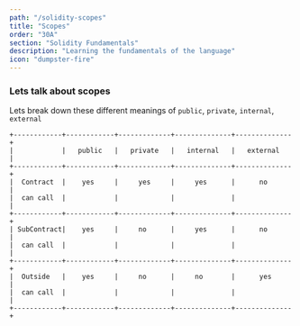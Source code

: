```yaml
---
path: "/solidity-scopes"
title: "Scopes"
order: "30A"
section: "Solidity Fundamentals"
description: "Learning the fundamentals of the language"
icon: "dumpster-fire"
---
```


### Lets talk about scopes
Lets break down these different meanings of `public`, `private`, `internal`,
`external`

```
+------------+------------+-------------+--------------+--------------+
|            |   public   |   private   |   internal   |   external   |
+------------+------------+-------------+--------------+--------------+
|  Contract  |    yes     |     yes     |     yes      |      no      |
|  can call  |            |             |              |              |
+------------+------------+-------------+--------------+--------------+
| SubContract|    yes     |     no      |     yes      |      no      |
|  can call  |            |             |              |              |
+------------+------------+-------------+--------------+--------------+
|  Outside   |    yes     |     no      |     no       |      yes     |
|  can call  |            |             |              |              |
+------------+------------+-------------+--------------+--------------+
```

<br />
<br />
<br />
<br />
<br />
<br />
<br />
<br />
<br />
<br />
<br />
<br />
<br />
<br />
